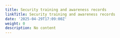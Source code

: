 ```yaml
---
title: Security training and awareness records
linkTitle: Security training and awareness records
date: '2025-04-29T17:09:00Z'
weight: 0
description: No content
---
```



